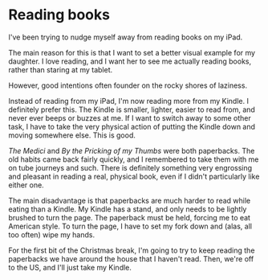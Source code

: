 # Reading books

I've been trying to nudge myself away from reading books on my iPad.

The main reason for this is that I want to set a better visual example for my
daughter. I love reading, and I want her to see me actually reading books,
rather than staring at my tablet.

However, good intentions often founder on the rocky shores of laziness.

Instead of reading from my iPad, I'm now reading more from my Kindle. I
definitely prefer this. The Kindle is smaller, lighter, easier to read from,
and never ever beeps or buzzes at me. If I want to switch away to some other
task, I have to take the very physical action of putting the Kindle down and
moving somewhere else. This is good.

_The Medici_ and _By the Pricking of my Thumbs_ were both paperbacks. The old
habits came back fairly quickly, and I remembered to take them with me on tube
journeys and such. There is definitely something very engrossing and pleasant
in reading a real, physical book, even if I didn't particularly like either
one.

The main disadvantage is that paperbacks are much harder to read while eating
than a Kindle. My Kindle has a stand, and only needs to be lightly brushed to
turn the page. The paperback must be held, forcing me to eat American style.
To turn the page, I have to set my fork down and (alas, all too often) wipe my
hands.

For the first bit of the Christmas break, I'm going to try to keep reading the
paperbacks we have around the house that I haven't read. Then, we're off to
the US, and I'll just take my Kindle.
